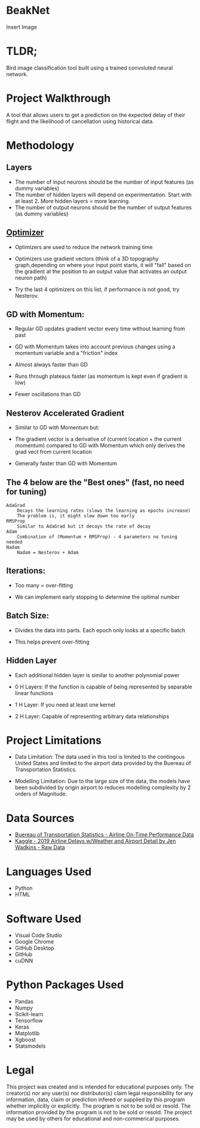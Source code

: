 # BeakNet

Insert Image

# TLDR;

Bird image classification tool built using a trained convoluted neural network.

# Project Walkthrough
A tool that allows users to get a prediction on the expected delay of their flight and the likelihood of cancellation using historical data. 


# Methodology

## Layers
* The number of input neurons should be the number of input features (as dummy variables)
* The number of hidden layers will depend on experimentation. Start with at least 2. More hidden layers = more learning. 
* The number of output neurons should be the number of output features (as dummy variables)

## [Optimizer](https://www.youtube.com/watch?v=BheE01CeL8I&ab_channel=M%C4%B1sraTurp)

* Optimizers are used to reduce the network training time

* Optimizers use gradient vectors (think of a 3D topography graph,depending on where your input point starts, 
  it will "fall" based on the gradient at the position to an output value that activates an output neuron path)

* Try the last 4 optimizers on this list, if performance is not good, try Nesterov.

## GD with Momentum:  

* Regular GD updates gradient vector every time without learning from past

* GD with Momentum takes into account previous changes using a momentum variable and a "friction" index

* Almost always faster than GD

* Runs through plateaus faster (as momentum is kept even if gradient is low)

* Fewer oscillations than GD

## Nesterov Accelerated Gradient
* Similar to GD with Momentum but:

* The gradient vector is a derivative of (current location + the current momentum) compared to GD with Momentum which only derives the grad vect from current location

* Generally faster than GD with Momentum

## The 4 below are the "Best ones" (fast, no need for tuning)
    AdaGrad
        Decays the learning rates (slows the learning as epochs increase)
        The problem is, it might slow down too early
    RMSProp
        Similar to AdaGrad but it decays the rate of decay
    Adam
        Combination of (Momentum + RMSProp) - 4 parameters no tuning needed
    Nadam  
        Nadam = Nesterov + Adam

    
## Iterations:
* Too many = over-fitting

* We can implement early stopping to determine the optimal number

## Batch Size: 

* Divides the data into parts. Each epoch only looks at a specific batch

* This helps prevent over-fitting

## Hidden Layer
* Each additional hidden layer is similar to another polynomial power

* 0 H Layers: If the function is capable of being represented by separable linear functions

* 1 H Layer: If you need at least one kernel

* 2 H Layer: Capable of representing arbitrary data relationships

# Project Limitations
* Data Limitation: The data used in this tool is limited to the contingous United States and limited to the airport data provided by the Buereau of Transportation Statistics. 

* Modelling Limitation: Due to the large size of the data, the models have been subdivided by origin airport to reduces modelling complexity by 2 orders of Magnitude. 

# Data Sources
* [Buereau of Transportation Statistics - Airline On-Time Performance Data](https://www.transtats.bts.gov/Tables.asp?QO_VQ=EFD&QO_anzr=Nv4yv0r%FDb0-gvzr%FDcr4s14zn0pr%FDQn6n&QO_fu146_anzr=b0-gvzr) 
* [Kaggle - 2019 Airline Delays w/Weather and Airport Detail by Jen Wadkins -  Raw Data](https://www.kaggle.com/datasets/threnjen/2019-airline-delays-and-cancellations)


# Languages Used
* Python
* HTML

# Software Used
* Visual Code Studio
* Google Chrome
* GitHub Desktop
* GitHub
* cuDNN

# Python Packages Used
* Pandas
* Numpy
* Scikit-learn
* Tensorflow 
* Keras
* Matplotlib
* Xgboost
* Statsmodels

# Legal

This project was created and is intended for educational purposes only. The creator(s) nor any user(s) nor distributor(s) claim legal responsibility for any information, data, claim or prediction infered or supplied by this program whether implicitly or explicitly. The program is not to be sold or resold. The information provided by the program is not to be sold or resold. The project may be used by others for educational and non-commerical purposes.
